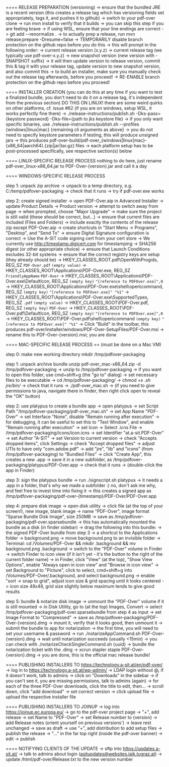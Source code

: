 ==== RELEASE PREPARATION (versioning)
  -> ensure that the bundled JRE is a recent version
(this creates a release tag which has versioning fields set appropriately, tags it, and pushes it to github)
  -> switch to your pdf-over clone
  -> run mvn install to verify that it builds
    -> you can skip this step if you are feeling brave
  -> if using WSL, ensure that your line endings are correct
    -> git add --renormalize .
  -> to actually prep a release, run mvn release:prepare -Dresume=false
    -> TEMPORARILY disable branch protection on the github repo before you do this
  -> this will prompt in the following order:
    -> current release version (x.y.z)
    -> current release tag (we typically use pdf-over-x.y.z)
    -> new snapshot version (new version with -SNAPSHOT suffix)
  -> it will then update version to release version, commit this & tag it with your release tag, update version to new snapshot version, and also commit this
  -> to build an installer, make sure you manually check out the release tag afterwards, before you proceed!
    -> RE-ENABLE branch protection on the github repo before you proceed!

==== INSTALLER CREATION (you can do this at any time if you want to test a finalized bundle, you don't need to do it on a release tag, it's independent from the previous section)
DO THIS ON LINUX! there are some weird quirks on other platforms, cf. issue #62 (if you are on windows, setup WSL, it works perfectly fine there)
  -> ./release-instructions/publish.sh -Dks-pass={keystore password} -Dks-file={path to jks keystore file}
    -> if you only want specific binaries, use ./release-instructions/publish.sh --profiles {windows|linux|mac} {remaining cli arguments as above}
    -> you do not need to specify keystore parameters if testing, this will produce unsigned jars
  -> this produces pdf-over-build/pdf-over_{windows|linux|mac}-{x86_64|aarch64}.{zip|jar|tar.gz} files
  -> each platform setup has to be post-processed specifically, see respective section(s) below

==== LINUX-SPECIFIC RELEASE PROCESS
  nothing to do here, just rename pdf-over_linux-x86_64.jar to PDF-Over-{version}.jar and call it a day

==== WINDOWS-SPECIFIC RELEASE PROCESS

step 1: unpack zip archive
  -> unpack to a temp directory, e.g. C:/temp/pdfover-packaging
  -> check that it runs
  -> try if pdf-over.exe works

step 2: create signed installer
  -> open PDF-Over.aip in Advanced Installer
  -> update Product Details
    -> Product version
    -> attempt to switch away from page
    -> when prompted, choose "Major Upgrade"
  -> make sure the project is still valid (these *should* be correct, but...)
    -> ensure that current files are included (Files and Folders)
      -> include exactly the contents of the release zip except PDF-Over.aip
    -> create shortcuts in "Start Menu -> Programs", "Desktop", and "Send To"
    -> ensure Digital Signature configuration is correct
      -> Use the A-SIT code signing cert from your cert store
      -> We currently use http://timestamp.digicert.com for timestamping
      -> SHA256 digest (or other appropriate choice)
    -> ensure that Launch Conditions excludes 32-bit systems
    -> ensure that the correct registry keys are setup (they already should be)
      -> HKEY_CLASSES_ROOT.pdf\OpenWithProgids, REG_SZ `PDF-Over.pdf` `(empty value)`
      -> HKEY_CLASSES_ROOT\Applications\PDF-Over.exe, REG_SZ `FriendlyAppName` `PDF-Over`
      -> HKEY_CLASSES_ROOT\Applications\PDF-Over.exe\DefaultIcon, REG_SZ `(empty key)` `"[reference to PDFOver.exe]",0`
      -> HKEY_CLASSES_ROOT\Applications\PDF-Over.exe\shell\open\command, REG_SZ `(empty key)` `"[reference to PDFOver.exe]" "%1"`
      -> HKEY_CLASSES_ROOT\Applications\PDF-Over.exe\SupportedTypes, REG_SZ `.pdf` `(empty value)`
      -> HKEY_CLASSES_ROOT\PDF-Over.pdf, REG_SZ `(empty key)` `PDF-Over`
      -> HKEY_CLASSES_ROOT\PDF-Over.pdf\DefaultIcon, REG_SZ `(empty key)` `"[reference to PDFOver.exe]",0`
      -> HKEY_CLASSES_ROOT\PDF-Over.pdf\shell\open\command `(empty key)` `"[reference to PDFOver.exe]" "%1"`
    -> Click "Build" in the toolbar, this produces pdf-over/installer/windows/PDF-Over-SetupFiles/PDF-Over.msi
    -> rename this to PDF-Over-{version}.msi; you are done

==== MAC-SPECIFIC RELEASE PROCESS
== (must be done on a Mac VM)

step 0: make new working directory
  mkdir /tmp/pdfover-packaging

step 1: unpack archive bundle
  unzip pdf-over_mac-x86_64.zip -d /tmp/pdfover-packaging
  -> unzip to /tmp/pdfover-packaging
  -> if you want to open this folder, use cmd+shift+g (the "go to" dialog)
  -> set necessary files to be executable
    -> cd /tmp/pdfover-packaging/
    -> chmod +x *.sh jre/bin/*
    -> check that it runs
      -> ./pdf-over_mac.sh
      -> (if you need to give permissions to java, navigate there in finder, then right click open to reveal the "OK" button)

step 2: use platypus to create a bundle app
  -> open platypus
  -> set Script Path "/tmp/pdfover-packaging/pdf-over_mac.sh"
  -> set App Name "PDF-Over"
  -> set Interface "None", disable "Remain running after execution"
    -> for debugging, it can be useful to set this to "Text Window", and enable "Remain running after execution"
  -> set Icon
    -> Select .icns File
    -> /tmp/pdfover-packaging/icons/icon.icns
  -> set Identifier "at.a-sit.PDF-Over"
  -> set Author "A-SIT"
  -> set Version to current version
  -> check "Accepts dropped items", click Settings
    -> check "Accept dropped files"
    -> adjust UTIs to have only "com.adobe.pdf"
  -> add "jre", "lib" and "icons" (from /tmp/pdfover-packaging) to "Bundled Files"
  -> click "Create App", this creates a new .app
  -> save it in a new subfolder, as /tmp/pdfover-packaging/platypus/PDF-Over.app
  -> check that it runs
    -> (double-click the app in Finder)

step 3: sign the platypus bundle
  -> run ./signscript.sh platypus
  -> it needs a .app in a folder, that's why we made a subfolder :) no, don't ask me why, and feel free to invest time into fixing it
  -> this creates a signed app as /tmp/pdfover-packaging/pdf-over-{timestamp}/PDF-Over/PDF-Over.app

step 4: prepare disk image
  -> open disk utility
  -> click file (at the top of your screen!), new image, blank image
    -> name "PDF-Over", image format "Sparse Bundle Disk Image", size 250MB
    -> save as /tmp/pdfover-packaging/pdf-over.sparsebundle
  -> this has automatically mounted the bundle as a disk (in finder sidebar)
  -> drag the following into this bundle:
    -> the signed PDF-Over bundle from step 3
    -> a shortcut to the Applications folder
    -> background.png
  -> move background.png to an invisible folder
    -> Terminal: cd /Volumes/PDF-Over && mkdir .background && mv background.png .background
  -> switch to the "PDF-Over" volume in Finder
  -> switch Finder to icon view (if it isn't yet - it's the button to the right of the current folder name)
  -> in Finder, click "View" (at the top), "Show View Options", enable "Always open in icon view" and "Browse in icon view"
  -> set Background to "Picture", click to select, cmd+shift+g into /Volumes/PDF-Over/.background, and select background.png
  -> enable "sort -> snap to grid", adjust icon size & grid spacing until it looks centered
    -> icon size 48x48, grid size slightly below maximum tends to give good results

step 5: bundle & notarize disk image
  -> unmount the "PDF-Over" volume if it is still mounted
  -> in Disk Utility, go to (at the top) Images, Convert
    -> select /tmp/pdfover-packaging/pdf-over.sparsebundle from step 4 as input
    -> set Image Format to "Compressed"
    -> save as /tmp/pdfover-packaging/PDF-Over-{version}.dmg
  -> mount it, verify that it looks good, then unmount it
  -> submit the bundle to app for notarization
    -> the first time, you will need to set your username & password
    -> run ./notarizeAppCommand.sh PDF-Over-{version}.dmg
    -> wait until notarization succeeds (usually <15min)
    -> you can check with ./notarizeCheckSingleCommand.sh {uuid}
  -> bundle the notarization ticket with the .dmg
    -> xcrun stapler staple PDF-Over-{version}.dmg
  -> you are done, this is the official mac release bundle!

==== PUBLISHING INSTALLERS TO https://technology.a-sit.at/en/pdf-over/
  -> log in to https://technology.a-sit.at/wp-admin/
    -> LDAP login without @, if it doesn't work, talk to admins
    -> click on "Downloads" in the sidebar
    -> if you can't see it, you are missing permissions, talk to admins (again)
    -> for each of the three PDF-Over downloads, click the title to edit, then...
      -> scroll down, click "add download"
      -> set correct version
      -> click upload file
      -> upload the respective installer file

==== PUBLISHING INSTALLERS TO JOINUP
  -> log into https://joinup.ec.europa.eu/
  -> go to the pdf-over project page
  -> "+", add release
    -> set Name to "PDF-Over"
    -> set Release number to {version}
    -> add Release notes (orient yourself on previous versions')
    -> leave rest unchanged
    -> save as draft
  -> use "+", add distribution to add setup files
  -> publish the release
    -> "..." in the far top right (inside the pdf-over banner)
    -> edit
    -> publish

==== NOTIFYING CLIENTS OF THE UPDATE
  -> sftp into https://updates.a-sit.at/
    -> talk to admins about login (asitupdates@websites.iaik.tugraz.at)
  -> update /html/pdf-over/Release.txt to the new version number
